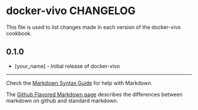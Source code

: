 docker-vivo CHANGELOG
=====================

This file is used to list changes made in each version of the docker-vivo cookbook.

0.1.0
-----
- [your_name] - Initial release of docker-vivo

- - -
Check the [Markdown Syntax Guide](http://daringfireball.net/projects/markdown/syntax) for help with Markdown.

The [Github Flavored Markdown page](http://github.github.com/github-flavored-markdown/) describes the differences between markdown on github and standard markdown.
